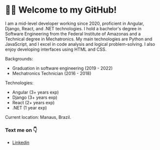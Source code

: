 # 🧑‍🚀  Welcome to my GitHub!

I am a mid-level developer working since 2020, proficient in Angular, Django, React, and .NET technologies. I hold a bachelor's degree in Software Engineering from the Federal Institute of Amazonas and a Technical degree in Mechatronics. My main technologies are Python and JavaScript, and I excel in code analysis and logical problem-solving. I also enjoy developing interfaces using HTML and CSS.

Backgrounds:
- Graduation in software engineering (2019 - 2022)
- Mechatronics Technician (2016 - 2018)

Technologies:
- Angular (3+ years exp)
- Django (3+ years exp)
- React (2+ years exp)
- .NET (1 year exp)

Current location: Manaus, Brazil.

### Text me on 👇 

- [Linkedin](https://www.linkedin.com/in/marcos-vinicius-dev/)
